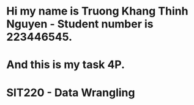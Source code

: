# Hi my name is Truong Khang Thinh Nguyen - Student number is 223446545.
# And this is my task 4P.
# SIT220 - Data Wrangling
